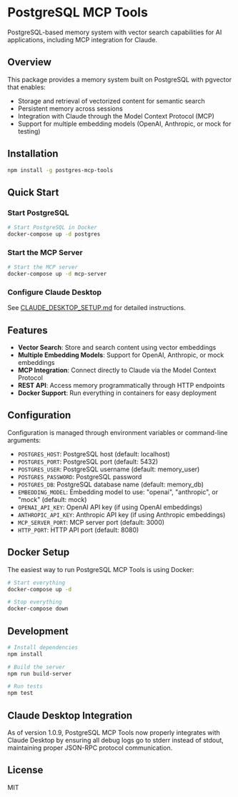 # PostgreSQL MCP Tools

PostgreSQL-based memory system with vector search capabilities for AI applications, including MCP integration for Claude.

## Overview

This package provides a memory system built on PostgreSQL with pgvector that enables:

- Storage and retrieval of vectorized content for semantic search
- Persistent memory across sessions
- Integration with Claude through the Model Context Protocol (MCP)
- Support for multiple embedding models (OpenAI, Anthropic, or mock for testing)

## Installation

```bash
npm install -g postgres-mcp-tools
```

## Quick Start

### Start PostgreSQL

```bash
# Start PostgreSQL in Docker
docker-compose up -d postgres
```

### Start the MCP Server

```bash
# Start the MCP server
docker-compose up -d mcp-server
```

### Configure Claude Desktop

See [CLAUDE_DESKTOP_SETUP.md](CLAUDE_DESKTOP_SETUP.md) for detailed instructions.

## Features

- **Vector Search**: Store and search content using vector embeddings
- **Multiple Embedding Models**: Support for OpenAI, Anthropic, or mock embeddings
- **MCP Integration**: Connect directly to Claude via the Model Context Protocol
- **REST API**: Access memory programmatically through HTTP endpoints
- **Docker Support**: Run everything in containers for easy deployment

## Configuration

Configuration is managed through environment variables or command-line arguments:

- `POSTGRES_HOST`: PostgreSQL host (default: localhost)
- `POSTGRES_PORT`: PostgreSQL port (default: 5432)
- `POSTGRES_USER`: PostgreSQL username (default: memory_user)
- `POSTGRES_PASSWORD`: PostgreSQL password
- `POSTGRES_DB`: PostgreSQL database name (default: memory_db)
- `EMBEDDING_MODEL`: Embedding model to use: "openai", "anthropic", or "mock" (default: mock)
- `OPENAI_API_KEY`: OpenAI API key (if using OpenAI embeddings)
- `ANTHROPIC_API_KEY`: Anthropic API key (if using Anthropic embeddings)
- `MCP_SERVER_PORT`: MCP server port (default: 3000)
- `HTTP_PORT`: HTTP API port (default: 8080)

## Docker Setup

The easiest way to run PostgreSQL MCP Tools is using Docker:

```bash
# Start everything
docker-compose up -d

# Stop everything
docker-compose down
```

## Development

```bash
# Install dependencies
npm install

# Build the server
npm run build-server

# Run tests
npm test
```

## Claude Desktop Integration

As of version 1.0.9, PostgreSQL MCP Tools now properly integrates with Claude Desktop by ensuring all debug logs go to stderr instead of stdout, maintaining proper JSON-RPC protocol communication.

## License

MIT
